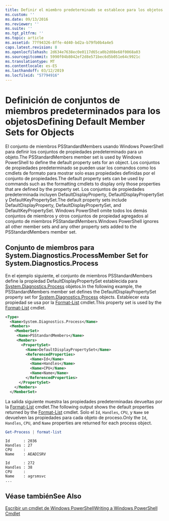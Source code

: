 ```yaml
---
title: Definir el miembro predeterminado se establece para los objetos | Microsoft Docs
ms.custom: ''
ms.date: 09/13/2016
ms.reviewer: ''
ms.suite: ''
ms.tgt_pltfrm: ''
ms.topic: article
ms.assetid: 77f94326-8ffe-4d40-bd2a-b79fb0b4a4e5
caps.latest.revision: 8
ms.openlocfilehash: 2d634e7638ec0e0117d65ca0b2d08e68f0068a03
ms.sourcegitcommit: 5990f04b8042ef2d8e571bec6d5b051e64c9921c
ms.translationtype: MT
ms.contentlocale: es-ES
ms.lasthandoff: 03/12/2019
ms.locfileid: "57794916"
---
```

# <a name="defining-default-member-sets-for-objects"></a><span data-ttu-id="a53d5-102">Definición de conjuntos de miembros predeterminados para los objetos</span><span class="sxs-lookup"><span data-stu-id="a53d5-102">Defining Default Member Sets for Objects</span></span>

<span data-ttu-id="a53d5-103">El conjunto de miembros PSStandardMembers usando Windows PowerShell para definir los conjuntos de propiedades predeterminado para un objeto.</span><span class="sxs-lookup"><span data-stu-id="a53d5-103">The PSStandardMembers member set is used by Windows PowerShell to define the default property sets for an object.</span></span> <span data-ttu-id="a53d5-104">Los conjuntos de propiedades predeterminado se pueden usar los comandos como los cmdlets de formato para mostrar solo esas propiedades definidas por el conjunto de propiedades.</span><span class="sxs-lookup"><span data-stu-id="a53d5-104">The default property sets can be used by commands such as the formatting cmdlets to display only those properties that are defined by the property set.</span></span> <span data-ttu-id="a53d5-105">Los conjuntos de propiedades predeterminada incluyen DefaultDisplayProperty, DefaultDisplayPropertySet y DefaultKeyPropertySet.</span><span class="sxs-lookup"><span data-stu-id="a53d5-105">The default property sets include DefaultDisplayProperty, DefaultDisplayPropertySet, and DefaultKeyPropertySet.</span></span> <span data-ttu-id="a53d5-106">Windows PowerShell omite todos los demás conjuntos de miembros y otros conjuntos de propiedad agregados al conjunto de miembros PSStandardMembers.</span><span class="sxs-lookup"><span data-stu-id="a53d5-106">Windows PowerShell ignores all other member sets and any other property sets added to the PSStandardMembers member set.</span></span>

## <a name="member-set-for-systemdiagnosticsprocess"></a><span data-ttu-id="a53d5-107">Conjunto de miembros para System.Diagnostics.Process</span><span class="sxs-lookup"><span data-stu-id="a53d5-107">Member Set for System.Diagnostics.Process</span></span>

<span data-ttu-id="a53d5-108">En el ejemplo siguiente, el conjunto de miembros PSStandardMembers define la propiedad DefaultDisplayPropertySet establecida para [System.Diagnostics.Process](/dotnet/api/System.Diagnostics.Process) objetos.</span><span class="sxs-lookup"><span data-stu-id="a53d5-108">In the following example, the PSStandardMembers member set defines the DefaultDisplayPropertySet property set for [System.Diagnostics.Process](/dotnet/api/System.Diagnostics.Process) objects.</span></span> <span data-ttu-id="a53d5-109">Establecer esta propiedad se usa por la [Format-List](/powershell/module/Microsoft.PowerShell.Utility/Format-List) cmdlet.</span><span class="sxs-lookup"><span data-stu-id="a53d5-109">This property set is used by the [Format-List](/powershell/module/Microsoft.PowerShell.Utility/Format-List) cmdlet.</span></span>

```xml
<Type>
  <Name>System.Diagnostics.Process</Name>
  <Members>
    <MemberSet>
     <Name>PSStandardMembers</Name>
     <Members>
       <PropertySet>
         <Name>DefaultDisplayPropertySet</Name>
         <ReferencedProperties>
           <Name>Id</Name>
           <Name>Handles</Name>
           <Name>CPU</Name>
           <Name>Name</Name>
         </ReferencedProperties>
      </PropertySet>
    </Members>
  </MemberSet>
```

<span data-ttu-id="a53d5-110">La salida siguiente muestra las propiedades predeterminadas devueltas por la [Format-List](/powershell/module/Microsoft.PowerShell.Utility/Format-List) cmdlet.</span><span class="sxs-lookup"><span data-stu-id="a53d5-110">The following output shows the default properties returned by the [Format-List](/powershell/module/Microsoft.PowerShell.Utility/Format-List) cmdlet.</span></span> <span data-ttu-id="a53d5-111">Solo el `Id`, `Handles`, `CPU`, y `Name` se devuelven las propiedades para cada objeto de proceso.</span><span class="sxs-lookup"><span data-stu-id="a53d5-111">Only the `Id`, `Handles`, `CPU`, and `Name` properties are returned for each process object.</span></span>

```powershell
Get-Process | format-list
```

```output
Id      : 2036
Handles : 27
CPU     :
Name    : AEADISRV

Id      : 272
Handles : 38
CPU     :
Name    : agrsmsvc
...
```

## <a name="see-also"></a><span data-ttu-id="a53d5-112">Véase también</span><span class="sxs-lookup"><span data-stu-id="a53d5-112">See Also</span></span>

[<span data-ttu-id="a53d5-113">Escribir un cmdlet de Windows PowerShell</span><span class="sxs-lookup"><span data-stu-id="a53d5-113">Writing a Windows PowerShell Cmdlet</span></span>](./writing-a-windows-powershell-cmdlet.md)
